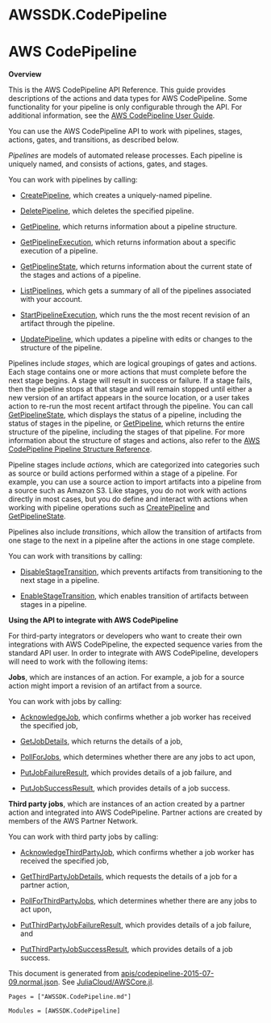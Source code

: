 # AWSSDK.CodePipeline

# AWS CodePipeline

**Overview**

This is the AWS CodePipeline API Reference. This guide provides descriptions of the actions and data types for AWS CodePipeline. Some functionality for your pipeline is only configurable through the API. For additional information, see the [AWS CodePipeline User Guide](http://docs.aws.amazon.com/codepipeline/latest/userguide/welcome.html).

You can use the AWS CodePipeline API to work with pipelines, stages, actions, gates, and transitions, as described below.

*Pipelines* are models of automated release processes. Each pipeline is uniquely named, and consists of actions, gates, and stages.

You can work with pipelines by calling:

*   [CreatePipeline](@ref), which creates a uniquely-named pipeline.

*   [DeletePipeline](@ref), which deletes the specified pipeline.

*   [GetPipeline](@ref), which returns information about a pipeline structure.

*   [GetPipelineExecution](@ref), which returns information about a specific execution of a pipeline.

*   [GetPipelineState](@ref), which returns information about the current state of the stages and actions of a pipeline.

*   [ListPipelines](@ref), which gets a summary of all of the pipelines associated with your account.

*   [StartPipelineExecution](@ref), which runs the the most recent revision of an artifact through the pipeline.

*   [UpdatePipeline](@ref), which updates a pipeline with edits or changes to the structure of the pipeline.

Pipelines include *stages*, which are logical groupings of gates and actions. Each stage contains one or more actions that must complete before the next stage begins. A stage will result in success or failure. If a stage fails, then the pipeline stops at that stage and will remain stopped until either a new version of an artifact appears in the source location, or a user takes action to re-run the most recent artifact through the pipeline. You can call [GetPipelineState](@ref), which displays the status of a pipeline, including the status of stages in the pipeline, or [GetPipeline](@ref), which returns the entire structure of the pipeline, including the stages of that pipeline. For more information about the structure of stages and actions, also refer to the [AWS CodePipeline Pipeline Structure Reference](http://docs.aws.amazon.com/codepipeline/latest/userguide/pipeline-structure.html).

Pipeline stages include *actions*, which are categorized into categories such as source or build actions performed within a stage of a pipeline. For example, you can use a source action to import artifacts into a pipeline from a source such as Amazon S3. Like stages, you do not work with actions directly in most cases, but you do define and interact with actions when working with pipeline operations such as [CreatePipeline](@ref) and [GetPipelineState](@ref).

Pipelines also include *transitions*, which allow the transition of artifacts from one stage to the next in a pipeline after the actions in one stage complete.

You can work with transitions by calling:

*   [DisableStageTransition](@ref), which prevents artifacts from transitioning to the next stage in a pipeline.

*   [EnableStageTransition](@ref), which enables transition of artifacts between stages in a pipeline.

**Using the API to integrate with AWS CodePipeline**

For third-party integrators or developers who want to create their own integrations with AWS CodePipeline, the expected sequence varies from the standard API user. In order to integrate with AWS CodePipeline, developers will need to work with the following items:

**Jobs**, which are instances of an action. For example, a job for a source action might import a revision of an artifact from a source.

You can work with jobs by calling:

*   [AcknowledgeJob](@ref), which confirms whether a job worker has received the specified job,

*   [GetJobDetails](@ref), which returns the details of a job,

*   [PollForJobs](@ref), which determines whether there are any jobs to act upon,

*   [PutJobFailureResult](@ref), which provides details of a job failure, and

*   [PutJobSuccessResult](@ref), which provides details of a job success.

**Third party jobs**, which are instances of an action created by a partner action and integrated into AWS CodePipeline. Partner actions are created by members of the AWS Partner Network.

You can work with third party jobs by calling:

*   [AcknowledgeThirdPartyJob](@ref), which confirms whether a job worker has received the specified job,

*   [GetThirdPartyJobDetails](@ref), which requests the details of a job for a partner action,

*   [PollForThirdPartyJobs](@ref), which determines whether there are any jobs to act upon,

*   [PutThirdPartyJobFailureResult](@ref), which provides details of a job failure, and

*   [PutThirdPartyJobSuccessResult](@ref), which provides details of a job success.

This document is generated from
[apis/codepipeline-2015-07-09.normal.json](https://github.com/aws/aws-sdk-js/blob/master/apis/codepipeline-2015-07-09.normal.json).
See [JuliaCloud/AWSCore.jl](https://github.com/JuliaCloud/AWSCore.jl).

```@index
Pages = ["AWSSDK.CodePipeline.md"]
```

```@autodocs
Modules = [AWSSDK.CodePipeline]
```
